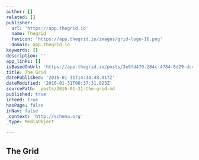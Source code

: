 ```yaml
---
author: []
related: []
publisher:
  url: 'https://app.thegrid.io'
  name: Thegrid
  favicon: 'https://app.thegrid.io/images/grid-logo-16.png'
  domain: app.thegrid.io
keywords: []
description: ''
app_links: []
isBasedOnUrl: 'https://app.thegrid.io/posts/3e9fd470-284c-4784-8d29-dc401343ee6b/edit'
title: The Grid
datePublished: '2016-01-31T14:34:48.917Z'
dateModified: '2016-01-31T00:37:31.823Z'
sourcePath: _posts/2016-01-31-the-grid.md
published: true
inFeed: true
hasPage: false
inNav: false
_context: 'http://schema.org'
_type: MediaObject

---
```

<article style=""><h1>The Grid</h1></article>